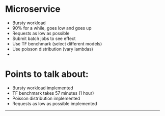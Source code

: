#

# Microservice
- Bursty workload
- 90% for a while, goes low and goes up
- Requests as low as possible
- Submit batch jobs to see effect
- Use TF benchmark (select different models)
- Use poisson distribution (vary lambdas)
-

# Points to talk about:

- Bursty workload implemented
- TF benchmark takes 57 minutes (1 hour)
- Poisson distribution implemented
- Requests as low as possible implemented

---
